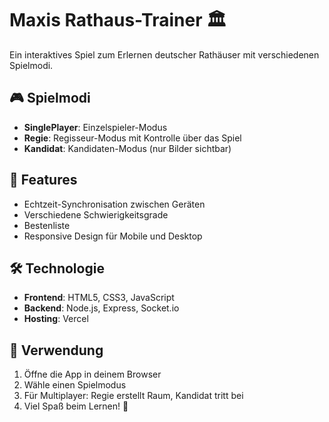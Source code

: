 # Maxis Rathaus-Trainer 🏛️

Ein interaktives Spiel zum Erlernen deutscher Rathäuser mit verschiedenen Spielmodi.

## 🎮 Spielmodi

- **SinglePlayer**: Einzelspieler-Modus
- **Regie**: Regisseur-Modus mit Kontrolle über das Spiel
- **Kandidat**: Kandidaten-Modus (nur Bilder sichtbar)

## 🚀 Features

- Echtzeit-Synchronisation zwischen Geräten
- Verschiedene Schwierigkeitsgrade
- Bestenliste
- Responsive Design für Mobile und Desktop

## 🛠️ Technologie

- **Frontend**: HTML5, CSS3, JavaScript
- **Backend**: Node.js, Express, Socket.io
- **Hosting**: Vercel

## 📱 Verwendung

1. Öffne die App in deinem Browser
2. Wähle einen Spielmodus
3. Für Multiplayer: Regie erstellt Raum, Kandidat tritt bei
4. Viel Spaß beim Lernen! 🎯

